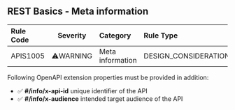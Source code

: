 ## REST Basics - Meta information

| Rule Code | Severity  | Category         | Rule Type            | Description          |
| :-------- | :-------: | :--------------- | :------------------- | :------------------- |
| APIS1005  | ⚠️WARNING | Meta information | DESIGN_CONSIDERATION | API meta information |

Following OpenAPI extension properties must be provided in addition:

- ✅ **#/info/x-api-id** unique identifier of the API
- ✅ **#/info/x-audience** intended target audience of the API
